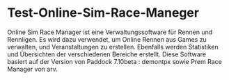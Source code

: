 # Test-Online-Sim-Race-Maneger
Online Sim Race Manager ist eine Verwaltungssoftware für Rennen und Rennligen. Es wird dazu verwendet, um Online Rennen aus Games zu verwalten, und Veranstaltungen zu erstellen. Ebenfalls werden Statistiken und Übersichten der verschiedenen Bereiche erstellt. Diese Software basiert auf der Version von Paddock 7.10beta : demontpx sowie Prem Race Manager von arv.
